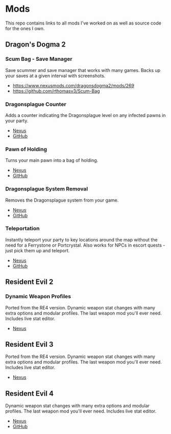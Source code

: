 # Mods

This repo contains links to all mods I've worked on as well as source code for the ones I own.

## Dragon's Dogma 2

### Scum Bag - Save Manager

Save scummer and save manager that works with many games. Backs up your saves at a given interval with screenshots.

* https://www.nexusmods.com/dragonsdogma2/mods/269
* https://github.com/rthomasv3/Scum-Bag


### Dragonsplague Counter

Adds a counter indicating the Dragonsplague level on any infected pawns in your party.

* [Nexus](https://www.nexusmods.com/dragonsdogma2/mods/399)
* [GitHub](https://github.com/rthomasv3/Mods/tree/main/DD2/Dragonsplauge%20Counter)


### Pawn of Holding

Turns your main pawn into a bag of holding.

* [Nexus](https://www.nexusmods.com/dragonsdogma2/mods/403)
* [GitHub](https://github.com/rthomasv3/Mods/tree/main/DD2/Pawn%20of%20Holding)


### Dragonsplague System Removal

Removes the Dragonsplague system from your game.

* [Nexus](https://www.nexusmods.com/dragonsdogma2/mods/416)
* [GitHub](https://github.com/rthomasv3/Mods/tree/main/DD2/Dragonsplauge%20System%20Removal)


### Teleportation

Instantly teleport your party to key locations around the map without the need for a Ferrystone or Portcrystal. Also works for NPCs in escort quests - just pick them up and teleport.

* [Nexus](https://www.nexusmods.com/dragonsdogma2/mods/444)
* [GitHub](https://github.com/rthomasv3/Mods/tree/main/DD2/Teleportation)



## Resident Evil 2

### Dynamic Weapon Profiles

Ported from the RE4 version. Dynamic weapon stat changes with many extra options and modular profiles. The last weapon mod you'll ever need. Includes live stat editor.

* [Nexus](https://www.nexusmods.com/residentevil22019/mods/1391)



## Resident Evil 3

Ported from the RE4 version. Dynamic weapon stat changes with many extra options and modular profiles. The last weapon mod you'll ever need. Includes live stat editor.

* [Nexus](https://www.nexusmods.com/residentevil32020/mods/894)



## Resident Evil 4

Dynamic weapon stat changes with many extra options and modular profiles. The last weapon mod you'll ever need. Includes live stat editor.

* [Nexus](https://www.nexusmods.com/residentevil42023/mods/848)
* [GitHub](https://github.com/MrBoobieBuyer/DynamicWeaponProfiles)
